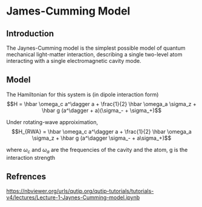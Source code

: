 # James-Cumming Model

## Introduction
The Jaynes-Cumming model is the simplest possible model of quantum mechanical light-matter interaction, describing a single two-level atom interacting with a single electromagnetic cavity mode. 

## Model
The Hamiltonian for this system is (in dipole interaction form)
$$H = \hbar \omega_c a^\dagger a + \frac{1}{2} \hbar \omega_a \sigma_z + \hbar g (a^\dagger + a)(\sigma_- + \sigma_+)$$

Under rotating-wave approiximation,
$$H_{RWA} = \hbar \omega_c a^\dagger a + \frac{1}{2} \hbar \omega_a \sigma_z + \hbar g (a^\dagger \sigma_- + a\sigma_+)$$

where $\omega_c$ and $\omega_a$ are the frequencies of the cavity and the atom, g is the interaction strength

## Refrences
https://nbviewer.org/urls/qutip.org/qutip-tutorials/tutorials-v4/lectures/Lecture-1-Jaynes-Cumming-model.ipynb